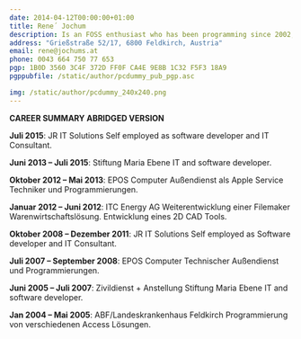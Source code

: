 ```yaml
---
date: 2014-04-12T00:00:00+01:00
title: Rene´ Jochum
description: Is an FOSS enthusiast who has been programming since 2002, currently he loves to develop in Python and Go.
address: "Grießstraße 52/17, 6800 Feldkirch, Austria"
email: rene@jochums.at
phone: 0043 664 750 77 653
pgp: 1B0D 3560 3C4F 372D FF0F CA4E 9E8B 1C32 F5F3 18A9
pgppubfile: /static/author/pcdummy_pub_pgp.asc

img: /static/author/pcdummy_240x240.png
---
```

**CAREER SUMMARY ABRIDGED VERSION**


**Juli 2015**: JR IT Solutions
Self employed as software developer and IT Consultant.

**Juni 2013 – Juli 2015**: Stiftung Maria Ebene
IT and software developer.

**Oktober 2012 – Mai 2013**: EPOS Computer
Außendienst als Apple Service Techniker und Programmierungen.

**Januar 2012 – Juni 2012**: ITC Energy AG
Weiterentwicklung einer Filemaker Warenwirtschaftslösung.
Entwicklung eines 2D CAD Tools.

**Oktober 2008 – Dezember 2011**: JR IT Solutions
Self employed as Software developer and IT Consultant.

**Juli 2007 – September 2008**: EPOS Computer
Technischer Außendienst und Programmierungen.

**Juni 2005 – Juli 2007**: Zivildienst + Anstellung Stiftung Maria Ebene
IT and software developer.

**Jan 2004 – Mai 2005**: ABF/Landeskrankenhaus Feldkirch
Programmierung von verschiedenen Access Lösungen.
